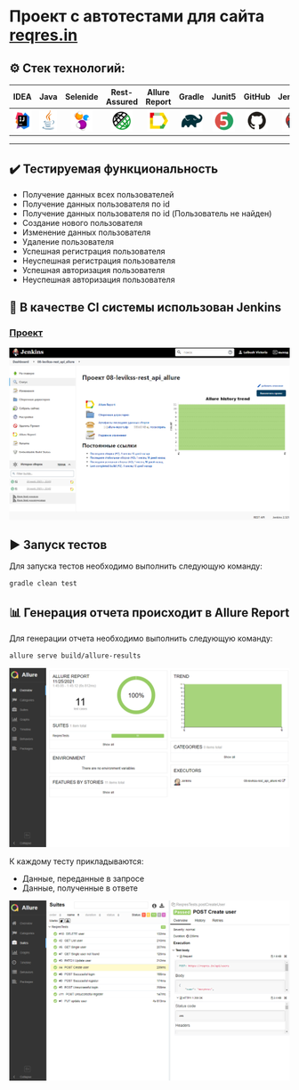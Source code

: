 # Проект с автотестами для сайта [reqres.in](https://reqres.in/)

## :gear: Стек технологий:
| IDEA | Java | Selenide | Rest-Assured | Allure Report | Gradle | Junit5 | GitHub | Jenkins |
|:--------:|:-------------:|:---------:|:-------:|:----:|:------:|:----:|:----:|:------:|
| <img src="images/Intelij_IDEA.svg" width="40" height="40"> | <img src="images/JAVA.svg" width="40" height="40"> | <img src="images/Selenide.svg" width="40" height="40"> | <img src="images/Rest-Assured.svg" width="40" height="40"> | <img src="images/Allure_Report.svg" width="40" height="40"> | <img src="images/Gradle.svg" width="40" height="40"> | <img src="images/Junit5.svg" width="40" height="40"> | <img src="images/GitHub.svg" width="40" height="40"> | <img src="images/Jenkins.svg" width="40" height="40"> |
___

## :heavy_check_mark: Тестируемая функциональность
- Получение данных всех пользователей
- Получение данных пользователя по id
- Получение данных пользователя по id (Пользователь не найден)
- Создание нового пользователя
- Изменение данных пользователя
- Удаление пользователя
- Успешная регистрация пользователя
- Неуспешная регистрация пользователя
- Успешная авторизация пользователя
- Неуспешная авторизация пользователя

## :pushpin: В качестве CI системы использован Jenkins
### [Проект](https://jenkins.autotests.cloud/job/08-levikss-rest_api_allure/)

![alt "Jenkins"](./images/Jenkins.png "Jenkins")

## :arrow_forward: Запуск тестов

Для запуска тестов необходимо выполнить следующую команду:

```bash
gradle clean test
```

## :bar_chart: Генерация отчета происходит в Allure Report

Для генерации отчета необходимо выполнить следующую команду:

```bash
allure serve build/allure-results
```

![alt "Allure Report"](./images/Allure_report1.png "Allure Report")

К каждому тесту прикладываются:
- Данные, переданные в запросе
- Данные, полученные в ответе

![alt "Allure Report"](./images/Allure_report2.png "Allure Report")
